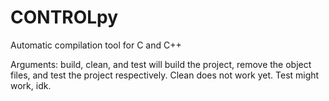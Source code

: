 # CONTROLpy
Automatic compilation tool for C and C++ <br>

Arguments: build, clean, and test will build the project, remove the object files, and test the project respectively. Clean does not work yet. Test might work, idk.
